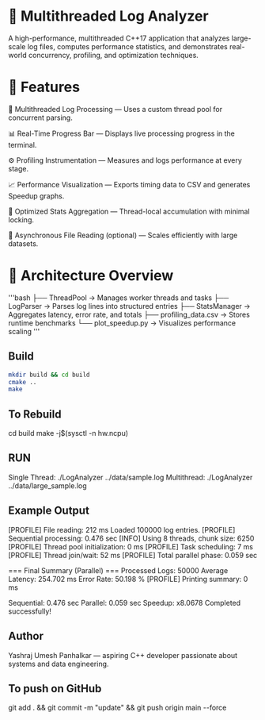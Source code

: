 # 🧩 Multithreaded Log Analyzer

A high-performance, multithreaded C++17 application that analyzes large-scale log files, computes performance statistics, and demonstrates real-world concurrency, profiling, and optimization techniques.

# 🚀 Features

🧵 Multithreaded Log Processing — Uses a custom thread pool for concurrent parsing.

📊 Real-Time Progress Bar — Displays live processing progress in the terminal.

⚙️ Profiling Instrumentation — Measures and logs performance at every stage.

📈 Performance Visualization — Exports timing data to CSV and generates Speedup graphs.

🧮 Optimized Stats Aggregation — Thread-local accumulation with minimal locking.

💾 Asynchronous File Reading (optional) — Scales efficiently with large datasets.

# 🧠 Architecture Overview
'''bash
 ├── ThreadPool        → Manages worker threads and tasks
 ├── LogParser         → Parses log lines into structured entries
 ├── StatsManager      → Aggregates latency, error rate, and totals
 ├── profiling_data.csv → Stores runtime benchmarks
 └── plot_speedup.py   → Visualizes performance scaling
 '''

## Build
```bash
mkdir build && cd build
cmake ..
make
```
## To Rebuild
cd build
make -j$(sysctl -n hw.ncpu)

## RUN
Single Thread:
./LogAnalyzer ../data/sample.log
Multithread:
./LogAnalyzer ../data/large_sample.log

## Example Output
[PROFILE] File reading: 212 ms
Loaded 100000 log entries.
[PROFILE] Sequential processing: 0.476 sec
[INFO] Using 8 threads, chunk size: 6250
[PROFILE] Thread pool initialization: 0 ms
[PROFILE] Task scheduling: 7 ms
[PROFILE] Thread join/wait: 52 ms
[PROFILE] Total parallel phase: 0.059 sec

=== Final Summary (Parallel) ===
Processed Logs: 50000
Average Latency: 254.702 ms
Error Rate: 50.198 %
[PROFILE] Printing summary: 0 ms

Sequential: 0.476 sec
Parallel:   0.059 sec
Speedup: x8.0678
Completed successfully!

## Author
Yashraj Umesh Panhalkar — aspiring C++ developer passionate about systems and data engineering.

## To push on GitHub
git add . && git commit -m "update" && git push origin main --force
